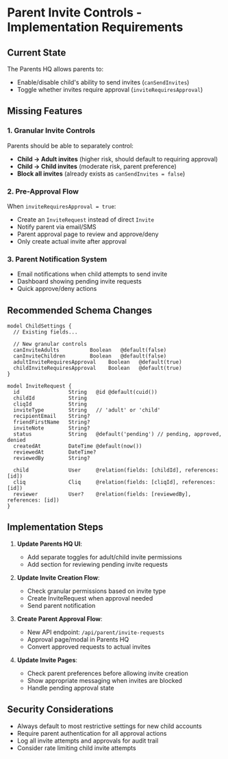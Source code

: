 # Parent Invite Controls - Implementation Requirements

## Current State
The Parents HQ allows parents to:
- Enable/disable child's ability to send invites (`canSendInvites`)
- Toggle whether invites require approval (`inviteRequiresApproval`)

## Missing Features

### 1. Granular Invite Controls
Parents should be able to separately control:
- **Child → Adult invites** (higher risk, should default to requiring approval)
- **Child → Child invites** (moderate risk, parent preference)
- **Block all invites** (already exists as `canSendInvites = false`)

### 2. Pre-Approval Flow
When `inviteRequiresApproval = true`:
- Create an `InviteRequest` instead of direct `Invite`
- Notify parent via email/SMS
- Parent approval page to review and approve/deny
- Only create actual invite after approval

### 3. Parent Notification System
- Email notifications when child attempts to send invite
- Dashboard showing pending invite requests
- Quick approve/deny actions

## Recommended Schema Changes

```prisma
model ChildSettings {
  // Existing fields...
  
  // New granular controls
  canInviteAdults          Boolean   @default(false)
  canInviteChildren        Boolean   @default(false)
  adultInviteRequiresApproval    Boolean   @default(true)
  childInviteRequiresApproval    Boolean   @default(true)
}

model InviteRequest {
  id                String   @id @default(cuid())
  childId           String
  cliqId            String
  inviteType        String   // 'adult' or 'child'
  recipientEmail    String?
  friendFirstName   String?
  inviteNote        String?
  status            String   @default('pending') // pending, approved, denied
  createdAt         DateTime @default(now())
  reviewedAt        DateTime?
  reviewedBy        String?
  
  child             User     @relation(fields: [childId], references: [id])
  cliq              Cliq     @relation(fields: [cliqId], references: [id])
  reviewer          User?    @relation(fields: [reviewedBy], references: [id])
}
```

## Implementation Steps

1. **Update Parents HQ UI**:
   - Add separate toggles for adult/child invite permissions
   - Add section for reviewing pending invite requests

2. **Update Invite Creation Flow**:
   - Check granular permissions based on invite type
   - Create InviteRequest when approval needed
   - Send parent notification

3. **Create Parent Approval Flow**:
   - New API endpoint: `/api/parent/invite-requests`
   - Approval page/modal in Parents HQ
   - Convert approved requests to actual invites

4. **Update Invite Pages**:
   - Check parent preferences before allowing invite creation
   - Show appropriate messaging when invites are blocked
   - Handle pending approval state

## Security Considerations
- Always default to most restrictive settings for new child accounts
- Require parent authentication for all approval actions
- Log all invite attempts and approvals for audit trail
- Consider rate limiting child invite attempts
